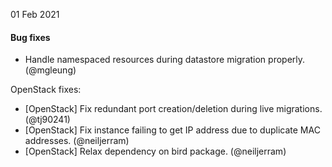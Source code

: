 01 Feb 2021

#### Bug fixes


- Handle namespaced resources during datastore migration properly. (@mgleung)

OpenStack fixes:

- [OpenStack] Fix redundant port creation/deletion during live migrations. (@tj90241)
- [OpenStack] Fix instance failing to get IP address due to duplicate MAC addresses. (@neiljerram)
- [OpenStack] Relax dependency on bird package. (@neiljerram)


